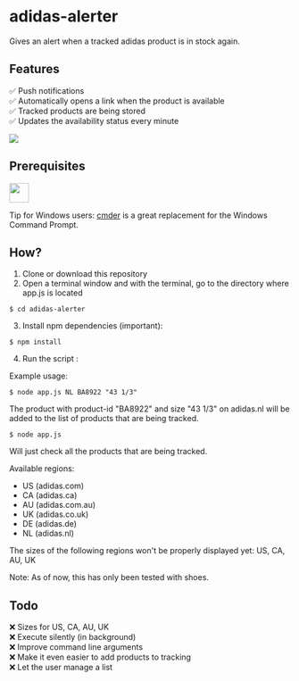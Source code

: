 # adidas-alerter
Gives an alert when a tracked adidas product is in stock again.

Features
--------
:white_check_mark: Push notifications  
:white_check_mark: Automatically opens a link when the product is available   
:white_check_mark: Tracked products are being stored  
:white_check_mark: Updates the availability status every minute 

![](http://i.imgur.com/Orvw2Qd.png)

Prerequisites
-------------

[<img src="https://nodejs.org/static/apple-touch-icon.png" align="top" height="35px">](http://nodejs.org)

Tip for Windows users:  [cmder](http://cmder.net/) is a great replacement for the Windows Command Prompt. 

How?
--------
1. Clone or download this repository
2. Open a terminal window and with the terminal, go to the directory where app.js is located
```
$ cd adidas-alerter 
```
3. Install npm dependencies (important):
```
$ npm install 
```
4. Run the script :

Example usage: 
```
$ node app.js NL BA8922 "43 1/3"
```
The product with product-id "BA8922" and size "43 1/3" on adidas.nl will be added to the list of products that are being tracked.

```
$ node app.js
```
Will just check all the products that are being tracked.

Available regions: 
* US (adidas.com)
* CA (adidas.ca)
* AU (adidas.com.au)
* UK (adidas.co.uk) 
* DE (adidas.de)
* NL (adidas.nl)

The sizes of the following regions won't be properly displayed yet: US, CA, AU, UK

Note: As of now, this has only been tested with shoes.

Todo
--------
:x: Sizes for US, CA, AU, UK  
:x: Execute silently (in background)  
:x: Improve command line arguments  
:x: Make it even easier to add products to tracking  
:x: Let the user manage a list  

